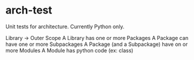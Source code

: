 # arch-test
Unit tests for architecture. Currently Python only.

Library -> Outer Scope
A Library has one or more Packages
A Package can have one or more Subpackages
A Package (and a Subpackage) have on or more Modules
A Module has python code (ex: class)

